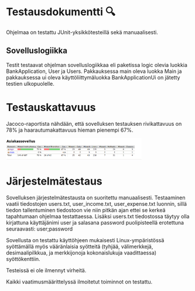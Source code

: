 # Testausdokumentti :mag:

Ohjelmaa on testattu JUnit-yksikkötesteillä sekä manuaalisesti.

## Sovelluslogiikka

Testit testaavat ohjelman sovelluslogiikkaa eli paketissa logic olevia luokkia BankApplication, User ja Users. Pakkauksessa main oleva luokka Main ja pakkauksessa ui oleva käyttöliittymäluokka BankApplicationUi on jätetty testien ulkopuolelle.

# Testauskattavuus

Jacoco-raportista nähdään, että sovelluksen testauksen rivikattavuus on 78% ja haarautumakattavuus hieman pienempi 67%.

<img src="https://github.com/prinsessv/ot-harjoitustyo/blob/master/dokumentaatio/kuvat/jacocoReport.png" width="370">

# Järjestelmätestaus

Sovelluksen järjestelmätestausta on suoritettu manuaalisesti. Testaaminen vaatii tiedostojen users.txt, user_income.txt, user_expense.txt luonnin, sillä tiedon tallentuminen tiedostoon vie niin pitkän ajan ettei se kerkeä tapahtumaan ohjelmaa testattaessa. Lisäksi users.txt tiedostossa täytyy olla kirjattuna käyttäjänimi user ja salasana password puolipisteellä erotettuna seuraavasti: user;password

Sovellusta on testattu käyttöhjeen mukaisesti Linux-ympäristössä syöttämällä myös vääränlaisia syötteitä (tyhjää, välimerkkejä, desimaalipilkkua, ja merkkijonoja kokonaislukuja vaadittaessa) syöttökenttiin. 

Testeissä ei ole ilmennyt virheitä. 

Kaikki vaatimusmäärittelyssä ilmoitetut toiminnot on testattu.



